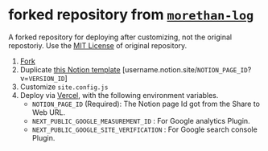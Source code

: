 # forked repository from [`morethan-log`](https://github.com/morethanmin/morethan-log/)
A forked repository for deploying after customizing, not the original repostoriy. Use the [MIT License](LICENSE) of original repository.

1. [Fork](https://github.com/morethanmin/morethan-log/fork) 
2. Duplicate [this Notion template](https://quasar-season-ed5.notion.site/12c38b5f459d4eb9a759f92fba6cea36?v=2e7962408e3842b2a1a801bf3546edda)
 [username.notion.site/`NOTION_PAGE_ID`?v=`VERSION_ID`]
3. Customize `site.config.js` 
4. Deploy via [Vercel](https://vercel.com/dashboard), with the following environment variables.
   - `NOTION_PAGE_ID` (Required): The Notion page Id got from the Share to Web URL.
   - `NEXT_PUBLIC_GOOGLE_MEASUREMENT_ID` : For Google analytics Plugin.
   - `NEXT_PUBLIC_GOOGLE_SITE_VERIFICATION` : For Google search console Plugin.

